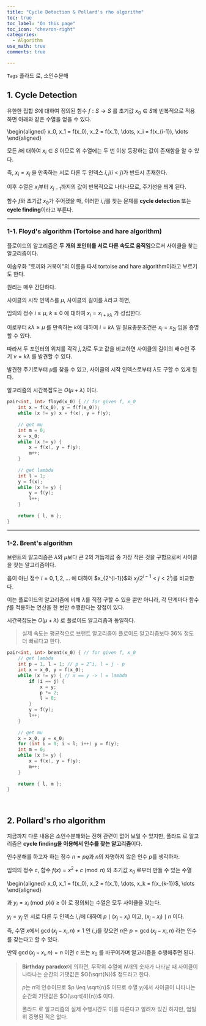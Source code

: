 ```yaml
---
title: "Cycle Detection & Pollard's rho algorithm"
toc: true
toc_label: "On this page"
toc_icon: "chevron-right"
categories:
  - Algorithm
use_math: true
comments: true

---
```


`Tags` 폴라드 로, 소인수분해

## 1. Cycle Detection

유한한 집합 $S$에 대하여 정의된 함수 $f : S \to S$ 를 초기값 $x_0 \in S$에 반복적으로 적용하면 아래와 같은 수열을 얻을 수 있다.

\begin{aligned}
x_0, x_1 = f(x_0), x_2 = f(x_1), \dots, x_i = f(x_{i-1}), \dots
\end{aligned}

모든 $i$에 대하여 $x_i \in S$ 이므로 위 수열에는 두 번 이상 등장하는 값이 존재함을 알 수 있다.

즉, $x_i = x_j$ 을 만족하는 서로 다른 두 인덱스 $i, j$($i < j$)가 반드시 존재한다.

이후 수열은 $x_i$부터 $x_{j-1}$까지의 값이 반복적으로 나타나므로, 주기성을 띄게 된다.

함수 $f$와 초기값 $x_0$가 주어졌을 때, 이러한 $i, j$를 찾는 문제를 **cycle detection** 또는 **cycle finding**이라고 부른다.

---

### 1-1. Floyd's algorithm (Tortoise and hare algorithm)

플로이드의 알고리즘은 **두 개의 포인터를 서로 다른 속도로 움직임**으로서 사이클을 찾는 알고리즘이다.

이솝우화 "토끼와 거북이"의 이름을 따서 tortoise and hare algorithm이라고 부르기도 한다.

원리는 매우 간단하다.

사이클의 시작 인덱스를 $\mu$, 사이클의 길이를 $\lambda$라고 하면,

임의의 정수 $i \geq \mu$, $k \geq 0$ 에 대하여 $x_i = x_{i + k \lambda}$ 가 성립한다.

이로부터 $k \lambda \geq \mu$ 를 만족하는 $k$에 대하여 $i = k \lambda$ 일 필요충분조건은 $x_i = x_{2i}$ 임을 증명할 수 있다.

따라서 두 포인터의 위치를 각각 $j, 2j$로 두고 값을 비교하면 사이클의 길이의 배수인 주기 $\nu = k \lambda$ 를 발견할 수 있다.

발견한 주기로부터 $\mu$를 찾을 수 있고, 사이클의 시작 인덱스로부터 $\lambda$도 구할 수 있게 된다.

알고리즘의 시간복잡도는 $O(\mu + \lambda)$ 이다.

```cpp
pair<int, int> floyd(x_0) { // for given f, x_0
    int x = f(x_0), y = f(f(x_0));
    while (x != y) x = f(x), y = f(y);
    
    // get mu
    int m = 0;
    x = x_0;
    while (x != y) {
        x = f(x), y = f(y);
        m++;
    }
    
    // get lambda
    int l = 1;
    y = f(x);
    while (x != y) {
        y = f(y);
        l++;
    }
    
    return { l, m };
}
```

---

### 1-2. Brent's algorithm

브랜트의 알고리즘은 $\lambda$와 $\mu$보다 큰 $2$의 거듭제곱 중 가장 작은 것을 구함으로써 사이클을 찾는 알고리즘이다.

음이 아닌 정수 $i = 0, 1, 2, \dots$ 에 대하여 $x_{2^{i-1}\}$와 $x_j$($2^{i-1} < j < 2^i$)를 비교한다.

이는 플로이드의 알고리즘에 비해 $\lambda$를 직접 구할 수 있을 뿐만 아니라, 각 단계마다 함수 $f$를 적용하는 연산을 한 번만 수행한다는 장점이 있다.

시간복잡도는 $O(\mu + \lambda)$ 로 플로이드 알고리즘과 동일하다.

> 실제 속도는 평균적으로 브랜트 알고리즘이 플로이드 알고리즘보다 36% 정도 더 빠르다고 한다.

```cpp
pair<int, int> brent(x_0) { // for given f, x_0
    // get lambda
    int p = 1, l = 1; // p = 2^i, l = j - p
    int x = x_0, y = f(x_0);
    while (x != y) { // x == y -> l = lambda
        if (i == j) {
            x = y;
            p *= 2;
            l = 0;
        }
        y = f(y);
        l++;
    }
    
    // get mu
    x = x_0, y = x_0;
    for (int i = 0; i < l; i++) y = f(y);
    int m = 0;
    while (x != y) {
        x = f(x), y = f(y);
        m++;
    }
    
    return { l, m };
}
```

<br/>

## 2. Pollard's rho algorithm

지금까지 다룬 내용은 소인수분해와는 전혀 관련이 없어 보일 수 있지만, 폴라드 로 알고리즘은 **cycle finding을 이용해서 인수를 찾는 알고리즘**이다.

인수분해를 하고자 하는 정수 $n = pq$과 $n$의 자명하지 않은 인수 $p$를 생각하자.

임의의 정수 $c$, 함수 $f(x) = x^2 + c \pmod{n}$ 와 초기값 $x_0$ 로부터 만들 수 있는 수열

\begin{aligned}
x_0, x_1 = f(x_0), x_2 = f(x_1), \dots, x_k = f(x_{k-1})$, \dots
\end{aligned}

과 $y_i = x_i \pmod{p}$($i \geq 0$) 로 정의되는 수열은 모두 사이클을 갖는다.

$y_i = y_j$ 인 서로 다른 두 인덱스 $i, j$에 대하여 $p \mid (x_j - x_i)$ 이고, $(x_j - x_i) \mid n$ 이다.

즉, 수열 $x$에서 $\gcd(x_j - x_i, n) \neq 1$ 인 $i, j$를 찾으면 $n$은 $p = \gcd(x_j - x_i, n)$ 라는 인수를 갖는다고 할 수 있다.

만약 $\gcd(x_j - x_i, n) = n$ 이면 $c$ 또는 $x_0$ 를 바꾸어가며 알고리즘을 수행해주면 된다.

> **Birthday paradox**에 의하면, 무작위 수열에 $N$개의 숫자가 나타날 때 사이클이 나타나는 순간의 기댓값은 $O(\sqrt{N})$ 정도라고 한다.
> 
> $p$는 $n$의 인수이므로 $p \leq \sqrt{n}$ 이므로 수열 $y_i$에서 사이클이 나타나는 순간의 기댓값은 $O(\sqrt[4]{n})$ 이다.
> 
> 폴라드 로 알고리즘의 실제 수행시간도 이를 따른다고 알려져 있긴 하지만, 엄밀히 증명된 적은 없다.



